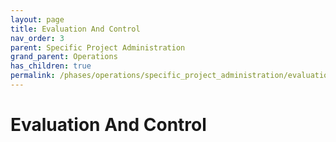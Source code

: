 ```yaml
---
layout: page
title: Evaluation And Control
nav_order: 3
parent: Specific Project Administration
grand_parent: Operations
has_children: true
permalink: /phases/operations/specific_project_administration/evaluation_and_control/
---
```


# Evaluation And Control